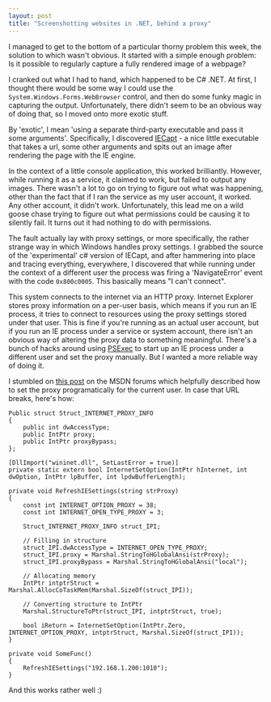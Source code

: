 ```yaml
---
layout: post
title: "Screenshotting websites in .NET, behind a proxy"
---
```

I managed to get to the bottom of a particular thorny problem this week, the solution to which wasn't obvious. It started with a simple enough problem: Is it possible to regularly capture a fully rendered image of a webpage?

I cranked out what I had to hand, which happened to be C# .NET. At first, I thought there would be some way I could use the `System.Windows.Forms.WebBrowser` control, and then do some funky magic in capturing the output. Unfortunately, there didn't seem to be an obvious way of doing that, so I moved onto more exotic stuff.

By 'exotic', I mean 'using a separate third-party executable and pass it some arguments'. Specifically, I discovered [IECapt](http://iecapt.sourceforge.net/) - a nice little executable that takes a url, some other arguments and spits out an image after rendering the page with the IE engine.

In the context of a little console application, this worked brilliantly. However, while running it as a service, it claimed to work, but failed to output any images. There wasn't a lot to go on trying to figure out what was happening, other than the fact that if I ran the service as my user account, it worked. Any other account, it didn't work. Unfortunately, this lead me on a wild goose chase trying to figure out what permissions could be causing it to silently fail. It turns out it had nothing to do with permissions.

The fault actually lay with proxy settings, or more specifically, the rather strange way in which Windows handles proxy settings. I grabbed the source of the 'experimental' c# version of IECapt, and after hammering into place and tracing everything, everywhere, I discovered that while running under the context of a different user the process was firing a 'NavigateError' event with the code `0x800c0005`. This basically means "I can't connect".

This system connects to the internet via an HTTP proxy. Internet Explorer stores proxy information on a per-user basis, which means if you run an IE process, it tries to connect to resources using the proxy settings stored under that user. This is fine if you're running as an actual user account, but if you run an IE process under a service or system account, there isn't an obvious way of altering the proxy data to something meaningful. There's a bunch of hacks around using [PSExec](http://technet.microsoft.com/en-us/sysinternals/bb896649) to start up an IE process under a different user and set the proxy manually. But I wanted a more reliable way of doing it.

I stumbled on [this post](http://social.msdn.microsoft.com/Forums/en-US/winforms/thread/f4dc3550-f213-41ff-a17d-95c917bed027/) on the MSDN forums which helpfully described how to set the proxy programatically for the current user. In case that URL breaks, here's how:

    Public struct Struct_INTERNET_PROXY_INFO
    {
        public int dwAccessType;
        public IntPtr proxy;
        public IntPtr proxyBypass;
    };

    [DllImport("wininet.dll", SetLastError = true)]
    private static extern bool InternetSetOption(IntPtr hInternet, int dwOption, IntPtr lpBuffer, int lpdwBufferLength);

    private void RefreshIESettings(string strProxy)
    {
        const int INTERNET_OPTION_PROXY = 38;
        const int INTERNET_OPEN_TYPE_PROXY = 3;

        Struct_INTERNET_PROXY_INFO struct_IPI;

        // Filling in structure
        struct_IPI.dwAccessType = INTERNET_OPEN_TYPE_PROXY;
        struct_IPI.proxy = Marshal.StringToHGlobalAnsi(strProxy);
        struct_IPI.proxyBypass = Marshal.StringToHGlobalAnsi("local");

        // Allocating memory
        IntPtr intptrStruct = Marshal.AllocCoTaskMem(Marshal.SizeOf(struct_IPI));

        // Converting structure to IntPtr
        Marshal.StructureToPtr(struct_IPI, intptrStruct, true);

        bool iReturn = InternetSetOption(IntPtr.Zero, INTERNET_OPTION_PROXY, intptrStruct, Marshal.SizeOf(struct_IPI));
    }

    private void SomeFunc()
    {
        RefreshIESettings("192.168.1.200:1010");
    }

And this works rather well :)

